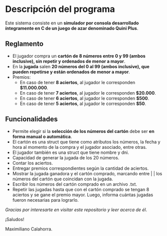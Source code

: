 # Descripción del programa
Este sistema consiste en un **simulador por consola desarrollado íntegramente en C de un juego de azar denominado Quini Plus**.

## Reglamento
- El jugador compra un **cartón de 8 números entre 0 y 99 (ambos inclusive), sin repetir y ordenados de menor a mayor**.
- En la **jugada** salen **20 números del 0 al 99 (ambos inclusive), que pueden repetirse y están ordenados de menor a mayor**.
- Premios:
  - En caso de tener **8 aciertos**, al jugador le corresponden **$11.000.000**.
  - En caso de tener **7 aciertos**, al jugador le corresponden **$20.000**.
  - En caso de tener **6 aciertos**, al jugador le corresponden **$500**.
  - En caso de tener **5 aciertos**, al jugador le corresponden **$50**.

## Funcionalidades
- Permite elegir si la **selección de los números del cartón** debe ser **en forma manual o automática**.
- El cartón es una struct que tiene como atributos los números, la fecha y hora al momento de la compra y el jugador asociado, entre otras.
- El jugador también es una struct que tiene nombre y dni.
- Capacidad de generar la jugada de los 20 números.
- Contar los aciertos.
- Entregar premios correspondientes según la cantidad de aciertos.
- Mostrar la jugada ganadora y el cartón comprado, marcando entre | | los números del cartón que coincidan con la jugada.
- Escribir los números del cartón comprado en un archivo .txt.
- Repetir las jugadas hasta que con el cartón comprado se tengan 8 aciertos y se gane el premio mayor. Luego, informa cuántas jugadas fueron necesarias para lograrlo.

*Gracias por interesarte en visitar este repositorio y leer acerca de él*.

¡Saludos!

Maximiliano Calahorra.
